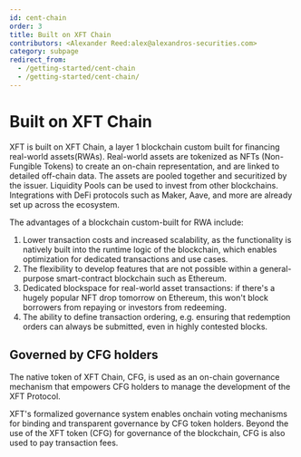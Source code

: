 ```yaml
---
id: cent-chain
order: 3
title: Built on XFT Chain
contributors: <Alexander Reed:alex@alexandros-securities.com>
category: subpage
redirect_from:
  - /getting-started/cent-chain
  - /getting-started/cent-chain/
---
```


# Built on XFT Chain

XFT is built on XFT Chain, a layer 1 blockchain custom built for financing real-world assets(RWAs). Real-world assets are tokenized as NFTs (Non-Fungible Tokens) to create an on-chain representation, and are linked to detailed off-chain data. The assets are pooled together and securitized by the issuer. Liquidity Pools can be used to invest from other blockchains. Integrations with DeFi protocols such as Maker, Aave, and more are already set up across the ecosystem.

The advantages of a blockchain custom-built for RWA include:

1. Lower transaction costs and increased scalability, as the functionality is natively built into the runtime logic of the blockchain, which enables optimization for dedicated transactions and use cases.
2. The flexibility to develop features that are not possible within a general-purpose smart-contract blockchain such as Ethereum.
3. Dedicated blockspace for real-world asset transactions: if there's a hugely popular NFT drop tomorrow on Ethereum, this won't block borrowers from repaying or investors from redeeming.
4. The ability to define transaction ordering, e.g. ensuring that redemption orders can always be submitted, even in highly contested blocks.

## Governed by CFG holders

The native token of XFT Chain, CFG, is used as an on-chain governance mechanism that empowers CFG holders to manage the development of the XFT Protocol.

XFT's formalized governance system enables onchain voting mechanisms for binding and transparent governance by CFG token holders. Beyond the use of the XFT token (CFG) for governance of the blockchain, CFG is also used to pay transaction fees.
